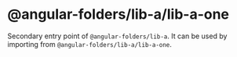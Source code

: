 # @angular-folders/lib-a/lib-a-one

Secondary entry point of `@angular-folders/lib-a`. It can be used by importing from `@angular-folders/lib-a/lib-a-one`.
